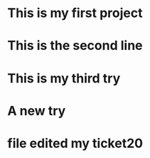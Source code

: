 # This is my first project
# This is the second line
# This is my third try
# A new try
# file edited my ticket20